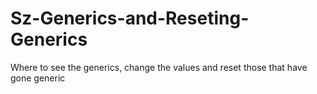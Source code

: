 # Sz-Generics-and-Reseting-Generics
Where to see the generics, change the values and reset those that have gone generic
